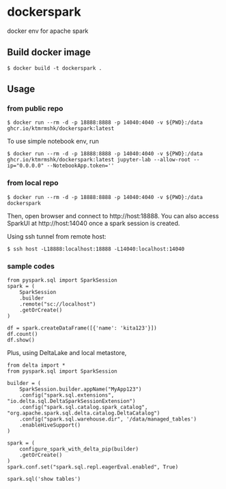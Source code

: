 # dockerspark
docker env for apache spark

## Build docker image

```
$ docker build -t dockerspark .
```

## Usage

### from public repo

```
$ docker run --rm -d -p 18888:8888 -p 14040:4040 -v ${PWD}:/data ghcr.io/ktmrmshk/dockerspark:latest
```

To use simple notebook env, run

```
$ docker run --rm -d -p 18888:8888 -p 14040:4040 -v ${PWD}:/data ghcr.io/ktmrmshk/dockerspark:latest jupyter-lab --allow-root --ip="0.0.0.0" --NotebookApp.token=''
```


### from local repo

```
$ docker run --rm -d -p 18888:8888 -p 14040:4040 -v ${PWD}:/data dockerspark
```

Then, open browser and connect to http://host:18888.
You can also access SparkUI at http://host:14040 once a spark session is created.

Using ssh tunnel from remote host:
```
$ ssh host -L18888:localhost:18888 -L14040:localhost:14040
```


### sample codes

```
from pyspark.sql import SparkSession
spark = (
    SparkSession
    .builder
    .remote("sc://localhost")
    .getOrCreate()
)

df = spark.createDataFrame([{'name': 'kita123'}])
df.count()
df.show()
```

Plus, using DeltaLake and local metastore,

```
from delta import *
from pyspark.sql import SparkSession

builder = (
    SparkSession.builder.appName("MyApp123")
    .config("spark.sql.extensions", "io.delta.sql.DeltaSparkSessionExtension")
    .config("spark.sql.catalog.spark_catalog", "org.apache.spark.sql.delta.catalog.DeltaCatalog")
    .config("spark.sql.warehouse.dir", '/data/managed_tables')
    .enableHiveSupport()
)

spark = (
    configure_spark_with_delta_pip(builder)
    .getOrCreate()
)
spark.conf.set("spark.sql.repl.eagerEval.enabled", True)

spark.sql('show tables')
```
